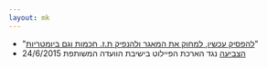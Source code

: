 ```yaml
---
layout: mk
---
```

* <i class="fa fa-twitter"></i> "[להפסיק עכשיו, למחוק את המאגר ולהנפיק ת.ז. חכמות וגם ביומטריות](https://twitter.com/No2Bio/status/615416155885408256)"
* <i class="fa fa-bank"></i> [הצביעה](https://no2bio.org/drop-the-pilot/#httpsarchiveisduysvselection-31990-321138) נגד הארכת הפיילוט בישיבת הוועדה המשותפת 24/6/2015

